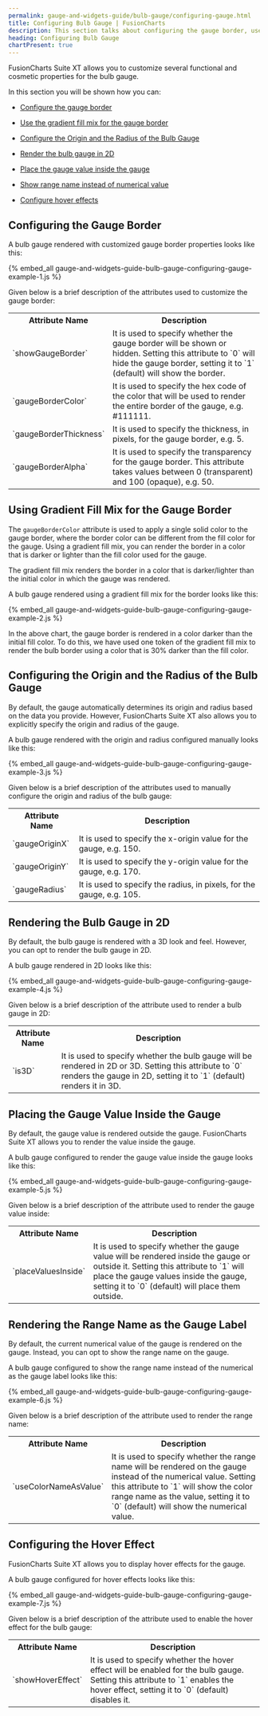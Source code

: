 ```yaml
---
permalink: gauge-and-widgets-guide/bulb-gauge/configuring-gauge.html
title: Configuring Bulb Gauge | FusionCharts
description: This section talks about configuring the gauge border, use the gradient fill mix for the gauge border, render a bulb in 2D, etc
heading: Configuring Bulb Gauge
chartPresent: true
---
```


FusionCharts Suite XT allows you to customize several functional and cosmetic properties for the bulb gauge.

In this section you will be shown how you can:

* <a href="{{ site.baseurl }}gauge-and-widgets-guide/bulb-gauge/configuring-gauge.html#configuring-the-gauge-border">Configure the gauge border</a>

* <a href="{{ site.baseurl }}gauge-and-widgets-guide/bulb-gauge/configuring-gauge.html#using-gradient-fill-mix-for-the-gauge-border">Use the gradient fill mix for the gauge border</a>

* <a href="{{ site.baseurl }}gauge-and-widgets-guide/bulb-gauge/configuring-gauge.html#configuring-the-origin-and-the-radius-of-the-bulb-gauge">Configure the Origin and the Radius of the Bulb Gauge</a>

* <a href="{{ site.baseurl }}gauge-and-widgets-guide/bulb-gauge/configuring-gauge.html#rendering-the-bulb-gauge-in-2d">Render the bulb gauge in 2D</a>

* <a href="{{ site.baseurl }}gauge-and-widgets-guide/bulb-gauge/configuring-gauge.html#placing-the-gauge-value-inside-the-gauge">Place the gauge value inside the gauge</a>

* <a href="{{ site.baseurl }}gauge-and-widgets-guide/bulb-gauge/configuring-gauge.html#rendering-the-range-name-as-the-gauge-label">Show range name instead of numerical value</a>

* <a href="{{ site.baseurl }}gauge-and-widgets-guide/bulb-gauge/configuring-gauge.html#configuring-the-hover-effect">Configure hover effects</a>

## Configuring the Gauge Border

A bulb gauge rendered with customized gauge border properties looks like this:

{% embed_all gauge-and-widgets-guide-bulb-gauge-configuring-gauge-example-1.js %}

Given below is a brief description of the attributes used to customize the gauge border:

<table>
  <tr>
    <th>Attribute Name</th>
    <th>Description</th>
  </tr>
  <tr>
    <td>`showGaugeBorder`</td>
    <td>It is used to specify whether the gauge border will be shown or hidden. Setting this attribute to `0` will hide the gauge border, setting it to `1` (default) will show the border.</td>
  </tr>
  <tr>
    <td>`gaugeBorderColor`</td>
    <td>It is used to specify the hex code of the color that will be used to render the entire border of the gauge, e.g. #111111.</td>
  </tr>
  <tr>
    <td>`gaugeBorderThickness`</td>
    <td>It is used to specify the thickness, in pixels, for the gauge border, e.g. 5.</td>
  </tr>
  <tr>
    <td>`gaugeBorderAlpha`</td>
    <td>It is used to specify the transparency for the gauge border. This attribute takes values between 0 (transparent) and 100 (opaque), e.g. 50.</td>
  </tr>
</table>


## Using Gradient Fill Mix for the Gauge Border

The `gaugeBorderColor` attribute is used to apply a single solid color to the gauge border, where the border color can be different from the fill color for the gauge. Using a gradient fill mix, you can render the border in a color that is darker or lighter than the fill color used for the gauge.

<p class="text-info"> The gradient fill mix renders the border in a color that is darker/lighter than the initial color in which the gauge was rendered.</p>

A bulb gauge rendered using a gradient fill mix for the border looks like this:

{% embed_all gauge-and-widgets-guide-bulb-gauge-configuring-gauge-example-2.js %}

In the above chart, the gauge border is rendered in a color darker than the initial fill color. To do this, we have used one token of the gradient fill mix to render the bulb border using a color that is 30% darker than the fill color.



## Configuring the Origin and the Radius of the Bulb Gauge

By default, the gauge automatically determines its origin and radius based on the data you provide. However, FusionCharts Suite XT also allows you to explicitly specify the origin and radius of the gauge.

A bulb gauge rendered with the origin and radius configured manually looks like this:

{% embed_all gauge-and-widgets-guide-bulb-gauge-configuring-gauge-example-3.js %}

Given below is a brief description of the attributes used to manually configure the origin and radius of the bulb gauge:

<table>
  <tr>
    <th>Attribute Name</th>
    <th>Description</th>
  </tr>
  <tr>
    <td>`gaugeOriginX`</td>
    <td>It is used to specify the x-origin value for the gauge, e.g. 150.</td>
  </tr>
  <tr>
    <td>`gaugeOriginY`</td>
    <td>It is used to specify the y-origin value for the gauge, e.g. 170.</td>
  </tr>
  <tr>
    <td>`gaugeRadius`</td>
    <td>It is used to specify the radius, in pixels, for the gauge, e.g. 105.</td>
  </tr>
</table>


## Rendering the Bulb Gauge in 2D

By default, the bulb gauge is rendered with a 3D look and feel. However, you can opt to render the bulb gauge in 2D.

A bulb gauge rendered in 2D looks like this:

{% embed_all gauge-and-widgets-guide-bulb-gauge-configuring-gauge-example-4.js %}

Given below is a brief description of the attribute used to render a bulb gauge in 2D:

<table>
  <tr>
    <th>Attribute Name</th>
    <th>Description</th>
  </tr>
  <tr>
    <td>`is3D`</td>
    <td>It is used to specify whether the bulb gauge will be rendered in 2D or 3D. Setting this attribute to `0` renders the gauge in 2D, setting it to `1` (default) renders it in 3D.</td>
  </tr>
</table>


## Placing the Gauge Value Inside the Gauge

By default, the gauge value is rendered outside the gauge. FusionCharts Suite XT allows you to render the value inside the gauge.

A bulb gauge configured to render the gauge value inside the gauge looks like this:

{% embed_all gauge-and-widgets-guide-bulb-gauge-configuring-gauge-example-5.js %}

Given below is a brief description of the attribute used to render the gauge value inside:

<table>
  <tr>
    <th>Attribute Name</th>
    <th>Description</th>
  </tr>
  <tr>
    <td>`placeValuesInside`</td>
    <td>It is used to specify whether the gauge value will be rendered inside the gauge or outside it. Setting this attribute to `1` will place the gauge values inside the gauge, setting it to `0` (default) will place them outside.</td>
  </tr>
</table>


## Rendering the Range Name as the Gauge Label

By default, the current numerical value of the gauge is rendered on the gauge. Instead, you can opt to show the range name on the gauge.

A bulb gauge configured to show the range name instead of the numerical as the gauge label looks like this:

{% embed_all gauge-and-widgets-guide-bulb-gauge-configuring-gauge-example-6.js %}

Given below is a brief description of the attribute used to render the range name:

<table>
  <tr>
    <th>Attribute Name</th>
    <th>Description</th>
  </tr>
  <tr>
    <td>`useColorNameAsValue`</td>
    <td>It is used to specify whether the range name will be rendered on the gauge instead of the numerical value. Setting this attribute to `1` will show the color range name as the value, setting it to `0` (default) will show the numerical value.</td>
  </tr>
</table>


## Configuring the Hover Effect

FusionCharts Suite XT allows you to display hover effects for the gauge.

A bulb  gauge configured for hover effects looks like this:

{% embed_all gauge-and-widgets-guide-bulb-gauge-configuring-gauge-example-7.js %}

Given below is a brief description of the attribute used to enable the hover effect for the bulb gauge:

<table>
  <tr>
    <th>Attribute Name</th>
    <th>Description</th>
  </tr>
  <tr>
    <td>`showHoverEffect`</td>
    <td>It is used to specify whether the hover effect will be enabled for the bulb gauge. Setting this attribute to `1` enables the hover effect, setting it to `0` (default) disables it.</td>
  </tr>
</table>